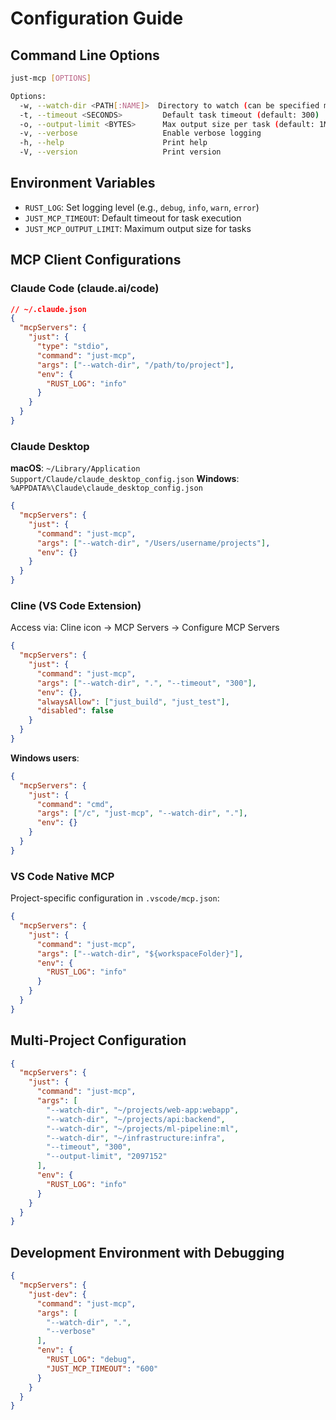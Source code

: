 # Configuration Guide

## Command Line Options

```bash
just-mcp [OPTIONS]

Options:
  -w, --watch-dir <PATH[:NAME]>  Directory to watch (can be specified multiple times)
  -t, --timeout <SECONDS>         Default task timeout (default: 300)
  -o, --output-limit <BYTES>      Max output size per task (default: 1MB)
  -v, --verbose                   Enable verbose logging
  -h, --help                      Print help
  -V, --version                   Print version
```

## Environment Variables

- `RUST_LOG`: Set logging level (e.g., `debug`, `info`, `warn`, `error`)
- `JUST_MCP_TIMEOUT`: Default timeout for task execution
- `JUST_MCP_OUTPUT_LIMIT`: Maximum output size for tasks

## MCP Client Configurations

### Claude Code (claude.ai/code)

```json
// ~/.claude.json
{
  "mcpServers": {
    "just": {
      "type": "stdio",
      "command": "just-mcp",
      "args": ["--watch-dir", "/path/to/project"],
      "env": {
        "RUST_LOG": "info"
      }
    }
  }
}
```

### Claude Desktop

**macOS**: `~/Library/Application Support/Claude/claude_desktop_config.json`
**Windows**: `%APPDATA%\Claude\claude_desktop_config.json`

```json
{
  "mcpServers": {
    "just": {
      "command": "just-mcp",
      "args": ["--watch-dir", "/Users/username/projects"],
      "env": {}
    }
  }
}
```

### Cline (VS Code Extension)

Access via: Cline icon → MCP Servers → Configure MCP Servers

```json
{
  "mcpServers": {
    "just": {
      "command": "just-mcp",
      "args": ["--watch-dir", ".", "--timeout", "300"],
      "env": {},
      "alwaysAllow": ["just_build", "just_test"],
      "disabled": false
    }
  }
}
```

**Windows users**:
```json
{
  "mcpServers": {
    "just": {
      "command": "cmd",
      "args": ["/c", "just-mcp", "--watch-dir", "."],
      "env": {}
    }
  }
}
```

### VS Code Native MCP

Project-specific configuration in `.vscode/mcp.json`:

```json
{
  "mcpServers": {
    "just": {
      "command": "just-mcp",
      "args": ["--watch-dir", "${workspaceFolder}"],
      "env": {
        "RUST_LOG": "info"
      }
    }
  }
}
```

## Multi-Project Configuration

```json
{
  "mcpServers": {
    "just": {
      "command": "just-mcp",
      "args": [
        "--watch-dir", "~/projects/web-app:webapp",
        "--watch-dir", "~/projects/api:backend",
        "--watch-dir", "~/projects/ml-pipeline:ml",
        "--watch-dir", "~/infrastructure:infra",
        "--timeout", "300",
        "--output-limit", "2097152"
      ],
      "env": {
        "RUST_LOG": "info"
      }
    }
  }
}
```

## Development Environment with Debugging

```json
{
  "mcpServers": {
    "just-dev": {
      "command": "just-mcp",
      "args": [
        "--watch-dir", ".",
        "--verbose"
      ],
      "env": {
        "RUST_LOG": "debug",
        "JUST_MCP_TIMEOUT": "600"
      }
    }
  }
}
```